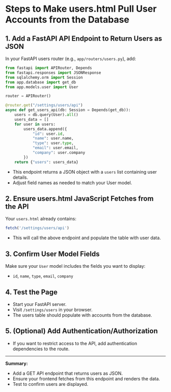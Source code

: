 # Steps to Make users.html Pull User Accounts from the Database

## 1. Add a FastAPI API Endpoint to Return Users as JSON

In your FastAPI users router (e.g., `app/routers/users.py`), add:

```python
from fastapi import APIRouter, Depends
from fastapi.responses import JSONResponse
from sqlalchemy.orm import Session
from app.database import get_db
from app.models.user import User

router = APIRouter()

@router.get("/settings/users/api")
async def get_users_api(db: Session = Depends(get_db)):
    users = db.query(User).all()
    users_data = []
    for user in users:
        users_data.append({
            "id": user.id,
            "name": user.name,
            "type": user.type,
            "email": user.email,
            "company": user.company
        })
    return {"users": users_data}
```

- This endpoint returns a JSON object with a `users` list containing user details.
- Adjust field names as needed to match your User model.

## 2. Ensure users.html JavaScript Fetches from the API

Your `users.html` already contains:
```javascript
fetch('/settings/users/api')
```
- This will call the above endpoint and populate the table with user data.

## 3. Confirm User Model Fields

Make sure your `User` model includes the fields you want to display:
- `id`, `name`, `type`, `email`, `company`

## 4. Test the Page

- Start your FastAPI server.
- Visit `/settings/users` in your browser.
- The users table should populate with accounts from the database.

## 5. (Optional) Add Authentication/Authorization

- If you want to restrict access to the API, add authentication dependencies to the route.

---

**Summary:**
- Add a GET API endpoint that returns users as JSON.
- Ensure your frontend fetches from this endpoint and renders the data.
- Test to confirm users are displayed.
